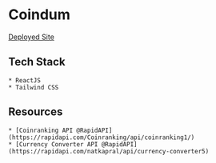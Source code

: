 # Coindum

[Deployed Site]()

## Tech Stack

    * ReactJS
    * Tailwind CSS

## Resources

    * [Coinranking API @RapidAPI](https://rapidapi.com/Coinranking/api/coinranking1/)
    * [Currency Converter API @RapidAPI](https://rapidapi.com/natkapral/api/currency-converter5)
